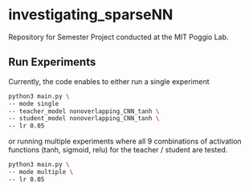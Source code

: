 # investigating_sparseNN

Repository for Semester Project conducted at the MIT Poggio Lab.


## Run Experiments

Currently, the code enables to either run a single experiment
```sh
python3 main.py \
-- mode single
-- teacher_model nonoverlapping_CNN_tanh \
-- student_model nonoverlapping_CNN_tanh \
-- lr 0.05
```

or running multiple experiments where all 9 combinations of activation functions (tanh, sigmoid, relu) for the teacher / student are tested.
```sh
python3 main.py \
-- mode multiple \
-- lr 0.05
```
